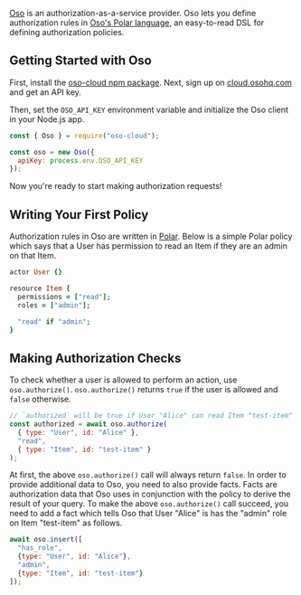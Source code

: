 [Oso](https://www.osohq.com/) is an authorization-as-a-service provider.
Oso lets you define authorization rules in [Oso's Polar language](https://www.osohq.com/tour-of-polar), an easy-to-read DSL for defining authorization policies.

## Getting Started with Oso

First, install the [oso-cloud npm package](https://www.npmjs.com/package/oso-cloud). Next, sign up on [cloud.osohq.com](https://ui.osohq.com/) and get an API key.

Then, set the `OSO_API_KEY` environment variable and initialize the Oso client in your Node.js app.

```javascript
const { Oso } = require("oso-cloud");

const oso = new Oso({
  apiKey: process.env.OSO_API_KEY
});
```

Now you're ready to start making authorization requests!

## Writing Your First Policy

Authorization rules in Oso are written in [Polar](https://www.osohq.com/docs/modeling-in-polar/reference). Below is a simple Polar policy which says that a User has permission to read an Item if they are an admin on that Item.

```ruby
actor User {}

resource Item {
  permissions = ["read"];
  roles = ["admin"];

  "read" if "admin";
}
```

## Making Authorization Checks

To check whether a user is allowed to perform an action, use `oso.authorize()`.
`oso.authorize()` returns `true` if the user is allowed and `false` otherwise.

```javascript
// `authorized` will be true if User "Alice" can read Item "test-item"
const authorized = await oso.authorize(
  { type: "User", id: "Alice" },
  "read",
  { type: "Item", id: "test-item" }
);
```

At first, the above `oso.authorize()` call will always return `false`.
In order to provide additional data to Oso, you need to also provide facts.
Facts are authorization data that Oso uses in conjunction with the policy to derive the result of your query.
To make the above `oso.authorize()` call succeed, you need to add a fact which tells Oso that User "Alice" is has the "admin" role on Item "test-item" as follows.

```javascript
await oso.insert([
  "has_role",
  {type: "User", id: "Alice"},
  "admin",
  {type: "Item", id: "test-item"}
]);
```
